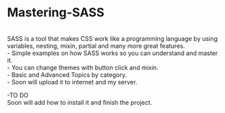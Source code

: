 # Mastering-SASS
<br>SASS is a tool that makes CSS work like a programming language by using variables, nesting, mixin, partial and many more great features.
<br>- Simple examples on how SASS  works so you can understand and master it.
<br>- You can change themes with button click and mixin.
<br>- Basic and Advanced Topics by category.
<br>- Soon will upload it to internet and my server.

-TO DO
<br>Soon will add how to install it and finish the project.

